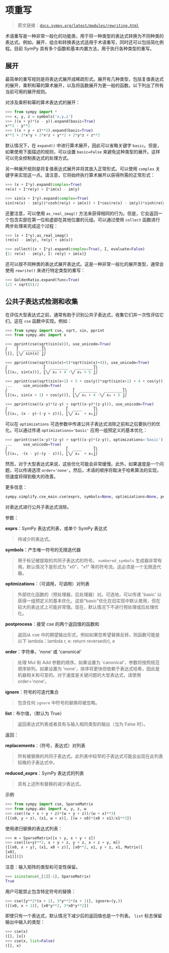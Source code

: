 # 项重写

> 原文链接：[`docs.sympy.org/latest/modules/rewriting.html`](https://docs.sympy.org/latest/modules/rewriting.html)

术语重写是一种非常一般化的功能类，用于将一种类型的表达式转换为不同种类的表达式。例如，展开、组合和转换表达式适用于术语重写，同时还可以包括简化例程。目前 SymPy 具有多个函数和基本内置方法，用于执行各种类型的重写。

## 展开

最简单的重写规则是将表达式展开成稀疏形式。展开有几种类型，包括复值表达式的展开，乘积和幂的算术展开，以及将函数展开为更一般的函数。以下列出了所有当前可用的展开规则。

对涉及乘积和幂的算术表达式的展开：

```py
>>> from sympy import *
>>> x, y, z = symbols('x,y,z')
>>> ((x + y)*(x - y)).expand(basic=True)
x**2 - y**2
>>> ((x + y + z)**2).expand(basic=True)
x**2 + 2*x*y + 2*x*z + y**2 + 2*y*z + z**2 
```

默认情况下，在 `expand()` 中进行算术展开，因此可以省略关键字 `basic`。但是，如果使用下面描述的规则，可以设置 `basic=False` 来避免这种类型的展开。这样可以完全控制表达式的处理方式。

另一种展开规则是将复值表达式展开并将其放入正常形式。可以使用 `complex` 关键字来实现这一点。请注意，它将始终执行算术展开以获得所需的正常形式：

```py
>>> (x + I*y).expand(complex=True)
re(x) + I*re(y) + I*im(x) - im(y) 
```

```py
>>> sin(x + I*y).expand(complex=True)
sin(re(x) - im(y))*cosh(re(y) + im(x)) + I*cos(re(x) - im(y))*sinh(re(y) + im(x)) 
```

还要注意，可以使用 `as_real_imag()` 方法来获得相同的行为。但是，它会返回一个包含实部在第一位和虚部在其他位置的元组。可以通过使用 `collect` 函数进行两步处理来完成这个过程：

```py
>>> (x + I*y).as_real_imag()
(re(x) - im(y), re(y) + im(x)) 
```

```py
>>> collect((x + I*y).expand(complex=True), I, evaluate=False)
{1: re(x) - im(y), I: re(y) + im(x)} 
```

还可以按不同种类的表达式展开表达式。这是一种非常一般化的展开类型，通常会使用 `rewrite()` 来进行特定类型的重写：

```py
>>> GoldenRatio.expand(func=True)
1/2 + sqrt(5)/2 
```

## 公共子表达式检测和收集

在评估大型表达式之前，通常有助于识别公共子表达式，收集它们并一次性评估它们。这在 `cse` 函数中实现。例如：

```py
>>> from sympy import cse, sqrt, sin, pprint
>>> from sympy.abc import x

>>> pprint(cse(sqrt(sin(x))), use_unicode=True)
⎛    ⎡  ________⎤⎞
⎝[], ⎣╲╱ sin(x) ⎦⎠

>>> pprint(cse(sqrt(sin(x)+5)*sqrt(sin(x)+4)), use_unicode=True)
⎛                ⎡  ________   ________⎤⎞
⎝[(x₀, sin(x))], ⎣╲╱ x₀ + 4 ⋅╲╱ x₀ + 5 ⎦⎠

>>> pprint(cse(sqrt(sin(x+1) + 5 + cos(y))*sqrt(sin(x+1) + 4 + cos(y))),
...     use_unicode=True)
⎛                             ⎡  ________   ________⎤⎞
⎝[(x₀, sin(x + 1) + cos(y))], ⎣╲╱ x₀ + 4 ⋅╲╱ x₀ + 5 ⎦⎠

>>> pprint(cse((x-y)*(z-y) + sqrt((x-y)*(z-y))), use_unicode=True)
⎛                          ⎡  ____     ⎤⎞
⎝[(x₀, (x - y)⋅(-y + z))], ⎣╲╱ x₀  + x₀⎦⎠ 
```

可以在 `optimizations` 可选参数中传递公共子表达式消除之前和之后要执行的优化。可以通过传递 `optimizations='basic'` 应用一组预定义的基本优化：

```py
>>> pprint(cse((x-y)*(z-y) + sqrt((x-y)*(z-y)), optimizations='basic'),
...     use_unicode=True)
⎛                          ⎡  ____     ⎤⎞
⎝[(x₀, -(x - y)⋅(y - z))], ⎣╲╱ x₀  + x₀⎦⎠ 
```

然而，对于大型表达式来说，这些优化可能会非常缓慢。此外，如果速度是一个问题，可以传递选项 `order='none'`。然后，术语的顺序将取决于哈希算法的实现，但速度将得到极大的改善。

更多信息：

```py
sympy.simplify.cse_main.cse(exprs, symbols=None, optimizations=None, postprocess=None, order='canonical', ignore=(), list=True)
```

对表达式进行公共子表达式消除。

参数：

**exprs**：SymPy 表达式列表，或单个 SymPy 表达式

> 待减少的表达式。

**symbols**：产生唯一符号的无限迭代器

> 用于标记被提取的共同子表达式的符号。 `numbered_symbols` 生成器非常有用。默认情况下是形式为 "x0"、"x1" 等的符号流。这必须是一个无限迭代器。

**optimizations**：（可调用，可调用）对列表

> 外部优化函数的（预处理器，后处理器）对。可选地，可以传递 'basic' 以获得一组预定义的基本优化。这些“basic”优化在旧实现中默认使用，但在较大的表达式上可能非常慢。现在，默认情况下不进行预处理或后处理优化。

**postprocess**：接受 cse 的两个返回值的函数和

> 返回从 cse 中的期望输出形式，例如如果您希望替换反转，则函数可能是以下 lambda：lambda r, e: return reversed(r), e

**order**：字符串，'none' 或 'canonical'

> 处理 Mul 和 Add 参数的顺序。如果设置为 'canonical'，参数将按照规范顺序排列。如果设置为 'none'，排序将更快但依赖于表达式哈希，因此是机器相关和可变的。对于速度是关键问题的大型表达式，请使用 order='none'。

**ignore**：符号的可迭代集合

> 包含任何 `ignore` 中符号的替换将被忽略。

**list**：布尔值，（默认为 True）

> 返回表达式列表或者具有与输入相同类型的输出（当为 False 时）。

返回：

**replacements**：（符号，表达式）对列表

> 所有被替换的共同子表达式。此列表中较早的子表达式可能会出现在此列表较晚的子表达式中。

**reduced_exprs**：SymPy 表达式的列表

> 具有上述所有替换的减少表达式。

示例

```py
>>> from sympy import cse, SparseMatrix
>>> from sympy.abc import x, y, z, w
>>> cse(((w + x + y + z)*(w + y + z))/(w + x)**3)
([(x0, y + z), (x1, w + x)], [(w + x0)*(x0 + x1)/x1**3]) 
```

使用递归替换的表达式列表：

```py
>>> m = SparseMatrix([x + y, x + y + z])
>>> cse([(x+y)**2, x + y + z, y + z, x + z + y, m])
([(x0, x + y), (x1, x0 + z)], [x0**2, x1, y + z, x1, Matrix([
[x0],
[x1]])]) 
```

注意：输入矩阵的类型和可变性保留。

```py
>>> isinstance(_[1][-1], SparseMatrix)
True 
```

用户可能禁止包含特定符号的替换：

```py
>>> cse([y**2*(x + 1), 3*y**2*(x + 1)], ignore=(y,))
([(x0, x + 1)], [x0*y**2, 3*x0*y**2]) 
```

即使只有一个表达式，默认情况下减少后的返回值也是一个列表。 `list` 标志保留输出中输入的类型：

```py
>>> cse(x)
([], [x])
>>> cse(x, list=False)
([], x) 
```
